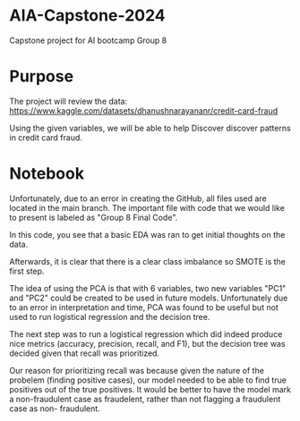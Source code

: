 # AIA-Capstone-2024
Capstone project for AI bootcamp Group 8 

# Purpose
The project will review the data: https://www.kaggle.com/datasets/dhanushnarayananr/credit-card-fraud

Using the given variables, we will be able to help Discover discover patterns in credit card fraud. 

# Notebook
Unfortunately, due to an error in creating the GitHub, all files used are located in the main branch. The important file with code that we would like to present is labeled as "Group 8 Final Code". 

In this code, you see that a basic EDA was ran to get initial thoughts on the data. 

Afterwards, it is clear that there is a clear class imbalance so SMOTE is the first step. 

The idea of using the PCA is that with 6 variables, two new variables "PC1" and "PC2" could be created to be used in future models. Unfortunately due to an error in interpretation and time, PCA was found to be useful but not used to run logistical regression and the decision tree. 

The next step was to run a logistical regression which did indeed produce nice metrics (accuracy, precision, recall, and F1), but the decision tree was decided given that recall was prioritized. 

Our reason for prioritizing recall was because given the nature of the probelem (finding positive cases), our model needed to be able to find true positives out of the true positives. It would be better to have the model mark a non-fraudulent case as fraudelent, rather than not flagging a fraudulent case as non- fraudulent. 
